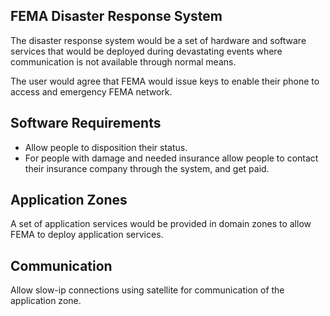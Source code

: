 ## FEMA Disaster Response System

The disaster response system would be a set of hardware and software services that would be deployed during devastating events where communication is not available through normal means.

The user would agree that FEMA would issue keys to enable their phone to access and emergency FEMA network.

## Software Requirements

- Allow people to disposition their status.
- For people with damage and needed insurance allow people to contact their insurance company through the system, and get paid.

## Application Zones

A set of application services would be provided in domain zones to allow FEMA to deploy application services.

## Communication

Allow slow-ip connections using satellite for communication of the application zone.
